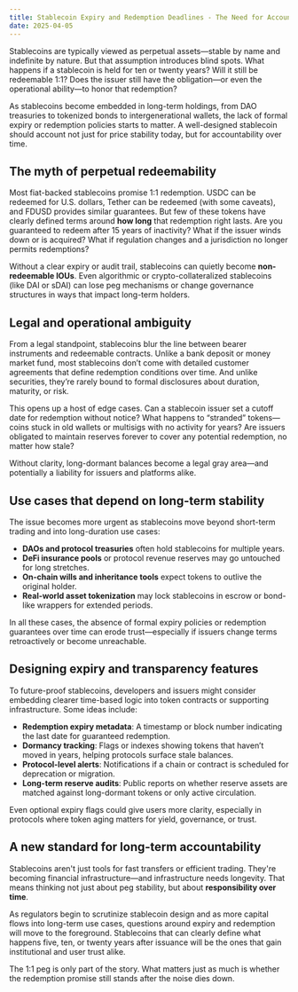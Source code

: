 ```yaml
---
title: Stablecoin Expiry and Redemption Deadlines - The Need for Accountability
date: 2025-04-05
---
```


Stablecoins are typically viewed as perpetual assets—stable by name and indefinite by nature. But that assumption introduces blind spots. What happens if a stablecoin is held for ten or twenty years? Will it still be redeemable 1:1? Does the issuer still have the obligation—or even the operational ability—to honor that redemption?

<!-- truncate -->


As stablecoins become embedded in long-term holdings, from DAO treasuries to tokenized bonds to intergenerational wallets, the lack of formal expiry or redemption policies starts to matter. A well-designed stablecoin should account not just for price stability today, but for accountability over time.

## The myth of perpetual redeemability

Most fiat-backed stablecoins promise 1:1 redemption. USDC can be redeemed for U.S. dollars, Tether can be redeemed (with some caveats), and FDUSD provides similar guarantees. But few of these tokens have clearly defined terms around **how long** that redemption right lasts. Are you guaranteed to redeem after 15 years of inactivity? What if the issuer winds down or is acquired? What if regulation changes and a jurisdiction no longer permits redemptions?

Without a clear expiry or audit trail, stablecoins can quietly become **non-redeemable IOUs**. Even algorithmic or crypto-collateralized stablecoins (like DAI or sDAI) can lose peg mechanisms or change governance structures in ways that impact long-term holders.

## Legal and operational ambiguity

From a legal standpoint, stablecoins blur the line between bearer instruments and redeemable contracts. Unlike a bank deposit or money market fund, most stablecoins don’t come with detailed customer agreements that define redemption conditions over time. And unlike securities, they’re rarely bound to formal disclosures about duration, maturity, or risk.

This opens up a host of edge cases. Can a stablecoin issuer set a cutoff date for redemption without notice? What happens to “stranded” tokens—coins stuck in old wallets or multisigs with no activity for years? Are issuers obligated to maintain reserves forever to cover any potential redemption, no matter how stale?

Without clarity, long-dormant balances become a legal gray area—and potentially a liability for issuers and platforms alike.

## Use cases that depend on long-term stability

The issue becomes more urgent as stablecoins move beyond short-term trading and into long-duration use cases:

- **DAOs and protocol treasuries** often hold stablecoins for multiple years.
- **DeFi insurance pools** or protocol revenue reserves may go untouched for long stretches.
- **On-chain wills and inheritance tools** expect tokens to outlive the original holder.
- **Real-world asset tokenization** may lock stablecoins in escrow or bond-like wrappers for extended periods.

In all these cases, the absence of formal expiry policies or redemption guarantees over time can erode trust—especially if issuers change terms retroactively or become unreachable.

## Designing expiry and transparency features

To future-proof stablecoins, developers and issuers might consider embedding clearer time-based logic into token contracts or supporting infrastructure. Some ideas include:

- **Redemption expiry metadata**: A timestamp or block number indicating the last date for guaranteed redemption.
- **Dormancy tracking**: Flags or indexes showing tokens that haven’t moved in years, helping protocols surface stale balances.
- **Protocol-level alerts**: Notifications if a chain or contract is scheduled for deprecation or migration.
- **Long-term reserve audits**: Public reports on whether reserve assets are matched against long-dormant tokens or only active circulation.

Even optional expiry flags could give users more clarity, especially in protocols where token aging matters for yield, governance, or trust.

## A new standard for long-term accountability

Stablecoins aren't just tools for fast transfers or efficient trading. They're becoming financial infrastructure—and infrastructure needs longevity. That means thinking not just about peg stability, but about **responsibility over time**.

As regulators begin to scrutinize stablecoin design and as more capital flows into long-term use cases, questions around expiry and redemption will move to the foreground. Stablecoins that can clearly define what happens five, ten, or twenty years after issuance will be the ones that gain institutional and user trust alike.

The 1:1 peg is only part of the story. What matters just as much is whether the redemption promise still stands after the noise dies down.
